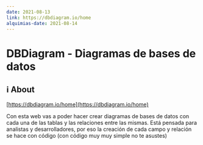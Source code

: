 ```yaml
---
date: 2021-08-13
link: https://dbdiagram.io/home
alquimias-date: 2021-08-14
---
```


# DBDiagram - Diagramas de bases de datos

## ℹ️ About

[https://dbdiagram.io/home](https://dbdiagram.io/home)

Con esta web vas a poder hacer crear diagramas de bases de datos con cada una de las tablas y las relaciones entre las mismas. Está pensada para analistas y desarrolladores, por eso la creación de cada campo y relación se hace con código (con código muy muy simple no te asustes)


